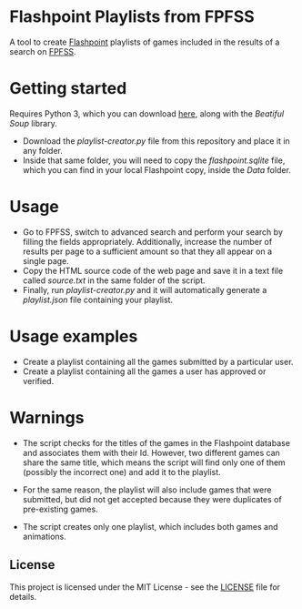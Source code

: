 # Flashpoint Playlists from FPFSS
A tool to create [Flashpoint](https://bluemaxima.org/flashpoint/) playlists of games included in the results of a search on [FPFSS](https://fpfss.unstable.life/).

# Getting started

Requires Python 3, which you can download [here](https://www.python.org/downloads/), along with the *Beatiful Soup* library.

- Download the *playlist-creator.py* file from this repository and place it in any folder.
- Inside that same folder, you will need to copy the *flashpoint.sqlite* file, which you can find in your local Flashpoint copy, inside the *Data* folder.

# Usage

- Go to FPFSS, switch to advanced search and perform your search by filling the fields appropriately. Additionally, increase the number of results per page to a sufficient amount so that they all appear on a single page.
- Copy the HTML source code of the web page and save it in a text file called *source.txt* in the same folder of the script.
- Finally, run *playlist-creator.py* and it will automatically generate a *playlist.json* file containing your playlist.

# Usage examples

- Create a playlist containing all the games submitted by a particular user.
- Create a playlist containing all the games a user has approved or verified.

# Warnings

- The script checks for the titles of the games in the Flashpoint database and associates them with their Id. However, two different games can share the same title, which means the script will find only one of them (possibly the incorrect one) and add it to the playlist.

- For the same reason, the playlist will also include games that were submitted, but did not get accepted because they were duplicates of pre-existing games.

- The script creates only one playlist, which includes both games and animations.

## License

This project is licensed under the MIT License - see the [LICENSE](https://github.com/giovanni-cutri/flashpoint-playlist-from-submissions/blob/main/LICENSE) file for details.
